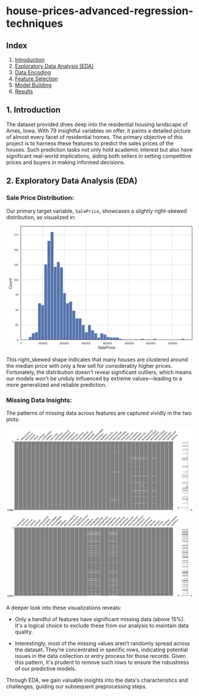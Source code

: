# house-prices-advanced-regression-techniques

## Index
1. [Introduction](#introduction)
2. [Exploratory Data Analysis (EDA)](#exploratory-data-analysis-eda)
3. [Data Encoding](#data-encoding)
4. [Feature Selection](#feature-selection)
5. [Model Building](#model-building)
6. [Results](#results)

## 1. Introduction

The dataset provided dives deep into the residential housing landscape of Ames, Iowa. With 79 insightful variables on offer, it paints a detailed picture of almost every facet of residential homes. The primary objective of this project is to harness these features to predict the sales prices of the houses. Such prediction tasks not only hold academic interest but also have significant real-world implications, aiding both sellers in setting competitive prices and buyers in making informed decisions.

## 2. Exploratory Data Analysis (EDA)

### Sale Price Distribution:
Our primary target variable, `SalePrice`, showcases a slightly right-skewed distribution, as visualized in:

![Sale Price Distribution](plots/price_dist.png)

This right_skewed shape indicates that many houses are clustered around the median price with only a few sell for considerably higher prices. Fortunately, the distribution doesn't reveal significant outliers, which means our models won't be unduly influenced by extreme values—leading to a more generalized and reliable prediction.

### Missing Data Insights:
The patterns of missing data across features are captured vividly in the two plots:

![Missing Data 1-41](plots/clean_missing_1-41.png)
![Missing Data 42-81](plots/clean_missing_42-81.png)

A deeper look into these visualizations reveals:

- Only a handful of features have significant missing data (above 15%). It's a logical choice to exclude these from our analysis to maintain data quality.
  
- Interestingly, most of the missing values aren't randomly spread across the dataset. They're concentrated in specific rows, indicating potential issues in the data collection or entry process for those records. Given this pattern, it's prudent to remove such rows to ensure the robustness of our predictive models.

Through EDA, we gain valuable insights into the data's characteristics and challenges, guiding our subsequent preprocessing steps.
